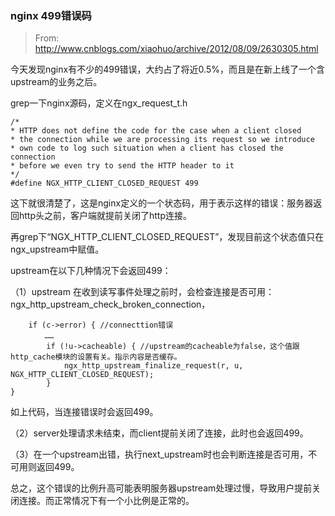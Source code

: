 ### nginx 499错误码

> From: http://www.cnblogs.com/xiaohuo/archive/2012/08/09/2630305.html

今天发现nginx有不少的499错误，大约占了将近0.5%，而且是在新上线了一个含upstream的业务之后。

grep一下nginx源码，定义在ngx_request_t.h

```
/*
* HTTP does not define the code for the case when a client closed
* the connection while we are processing its request so we introduce
* own code to log such situation when a client has closed the connection
* before we even try to send the HTTP header to it
*/
#define NGX_HTTP_CLIENT_CLOSED_REQUEST 499
```

这下就很清楚了，这是nginx定义的一个状态码，用于表示这样的错误：服务器返回http头之前，客户端就提前关闭了http连接。

再grep下“NGX_HTTP_CLIENT_CLOSED_REQUEST”，发现目前这个状态值只在ngx_upstream中赋值。

upstream在以下几种情况下会返回499：

（1）upstream 在收到读写事件处理之前时，会检查连接是否可用：ngx_http_upstream_check_broken_connection，

```
    if (c->error) { //connecttion错误
　　　　 ……
        if (!u->cacheable) { //upstream的cacheable为false，这个值跟http_cache模块的设置有关。指示内容是否缓存。
            ngx_http_upstream_finalize_request(r, u, NGX_HTTP_CLIENT_CLOSED_REQUEST);
        }
}
```

如上代码，当连接错误时会返回499。

（2）server处理请求未结束，而client提前关闭了连接，此时也会返回499。

（3）在一个upstream出错，执行next_upstream时也会判断连接是否可用，不可用则返回499。

总之，这个错误的比例升高可能表明服务器upstream处理过慢，导致用户提前关闭连接。而正常情况下有一个小比例是正常的。